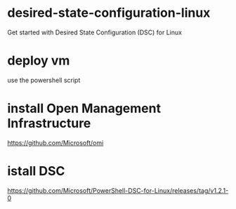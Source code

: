 # desired-state-configuration-linux
Get started with Desired State Configuration (DSC) for Linux

# deploy vm
use the powershell script

# install Open Management Infrastructure
https://github.com/Microsoft/omi

# istall DSC
https://github.com/Microsoft/PowerShell-DSC-for-Linux/releases/tag/v1.2.1-0